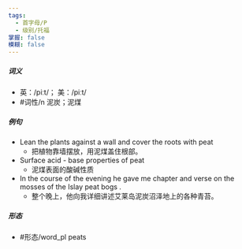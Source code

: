 ```yaml
---
tags:
  - 首字母/P
  - 级别/托福
掌握: false
模糊: false
---
```

##### 词义
- 英：/piːt/； 美：/piːt/
- #词性/n  泥炭；泥煤
##### 例句
- Lean the plants against a wall and cover the roots with peat
	- 把植物靠墙摆放，用泥煤盖住根部。
- Surface acid - base properties of peat
	- 泥煤表面的酸碱性质
- In the course of the evening he gave me chapter and verse on the mosses of the Islay peat bogs .
	- 整个晚上，他向我详细讲述艾莱岛泥炭沼泽地上的各种青苔。
##### 形态
- #形态/word_pl peats
